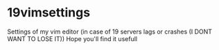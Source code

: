 # 19vimsettings
Settings of my vim editor (in case of 19 servers lags or crashes (I DONT WANT TO LOSE IT))
Hope you'll find it usefull
